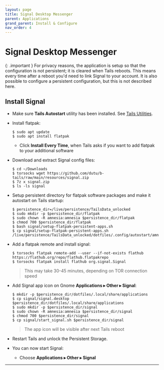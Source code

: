 ```yaml
---
layout: page
title: Signal Desktop Messenger
parent: Applications
grand_parent: Install & Configure
nav_order: 4
---
```


# Signal Desktop Messenger

{: .important }
For privacy reasons, the application is setup so that the configuration is not persistent; it is cleared when Tails reboots. This means every time after a reboot you'd need to link Signal to your account. It is also possible to configure a persistent configuration, but this is not described here.


## Install Signal

* Make sure **Tails Autostart** utility has been installed. See [Tails Utilities](tails_utilities.html#tails-autostart).


* Install flatpak:
  ```shell
  $ sudo apt update
  $ sudo apt install flatpak
  ```
    * Click **Install Every Time**, when Tails asks if you want to add flatpak to your additional software


* Download and extract Signal config files:
  ```shell
  $ cd ~/Downloads
  $ torsocks wget https://github.com/dutu/b-tails/raw/main/resources/signal.zip
  $ 7z x signal.zip
  $ ls -ls signal
  ```


* Setup persistent directory for flatpak software packages and make it autostart on Tails startup: 
  ```shell
  $ persistence_dir=/live/persistence/TailsData_unlocked
  $ sudo mkdir -p $persistence_dir/flatpak
  $ sudo chown -R amnesia:amnesia $persistence_dir/flatpak
  $ chmod 700 $persistence_dir/flatpak 
  $ bash signal/setup-flatpak-persistent-apps.sh
  $ cp signal/setup-flatpak-persistent-apps.sh /live/persistence/TailsData_unlocked/dotfiles/.config/autostart/amnesia.d
  ```


* Add a flatpak remote and install signal:
  ```shell
  $ torsocks flatpak remote-add --user --if-not-exists flathub https://flathub.org/repo/flathub.flatpakrepo
  $ torsocks flatpak install flathub org.signal.Signal
  ```
  > This may take 30-45 minutes, depending on TOR connection speed


* Add Signal app icon on Gnome **Applications ▸ Other ▸ Signal**:
  ```shell
  $ mkdir -p $persistence_dir/dotfiles/.local/share/applications
  $ cp signal/signal.desktop $persistence_dir/dotfiles/.local/share/applications
  $ sudo mkdir -p $persistence_dir/signal
  $ sudo chown -R amnesia:amnesia $persistence_dir/signal
  $ chmod 700 $persistence_dir/signal 
  $ cp signal/start_signal.sh $persistence_dir/signal
  ```
  > The app icon will be visible after next Tails reboot


* Restart Tails and unlock the Persistent Storage.


* You can now start Signal: 
  * Choose **Applications ▸ Other ▸ Signal**


---